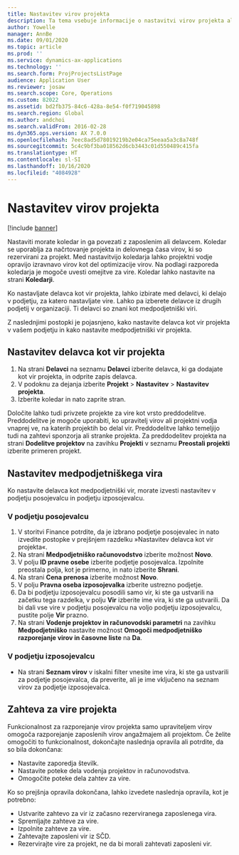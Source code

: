 ```yaml
---
title: Nastavitev virov projekta
description: Ta tema vsebuje informacije o nastavitvi virov projekta ali pošiljanju zahtev za vire projekta.
author: Yowelle
manager: AnnBe
ms.date: 09/01/2020
ms.topic: article
ms.prod: ''
ms.service: dynamics-ax-applications
ms.technology: ''
ms.search.form: ProjProjectsListPage
audience: Application User
ms.reviewer: josaw
ms.search.scope: Core, Operations
ms.custom: 82022
ms.assetid: bd2fb375-84c6-428a-8e54-f0f719045898
ms.search.region: Global
ms.author: andchoi
ms.search.validFrom: 2016-02-28
ms.dyn365.ops.version: AX 7.0.0
ms.openlocfilehash: 7eec8ad5d78019219b2e04ca75eeaa5a3c8a748f
ms.sourcegitcommit: 5c4c9bf3ba018562d6cb3443c01d550489c415fa
ms.translationtype: HT
ms.contentlocale: sl-SI
ms.lasthandoff: 10/16/2020
ms.locfileid: "4084928"
---
```

# <a name="set-up-project-resources"></a>Nastavitev virov projekta

[!include [banner](../includes/banner.md)]

Nastaviti morate koledar in ga povezati z zaposlenim ali delavcem. Koledar se uporablja za načrtovanje projekta in delovnega časa virov, ki so rezervirani za projekt. Med nastavitvijo koledarja lahko projektni vodje opravijo izravnavo virov kot del optimizacije virov. Na podlagi razporeda koledarja je mogoče uvesti omejitve za vire. Koledar lahko nastavite na strani **Koledarji**.

Ko nastavljate delavca kot vir projekta, lahko izbirate med delavci, ki delajo v podjetju, za katero nastavljate vire. Lahko pa izberete delavce iz drugih podjetij v organizaciji. Ti delavci so znani kot medpodjetniški viri.

Z naslednjimi postopki je pojasnjeno, kako nastavite delavca kot vir projekta v vašem podjetju in kako nastavite medpodjetniški vir projekta.

## <a name="set-up-a-worker-as-a-project-resource"></a>Nastavitev delavca kot vir projekta

1. Na strani **Delavci** na seznamu **Delavci** izberite delavca, ki ga dodajate kot vir projekta, in odprite zapis delavca.
2. V podoknu za dejanja izberite **Projekt** &gt; **Nastavitev** &gt; **Nastavitev projekta**.
3. Izberite koledar in nato zaprite stran.

Določite lahko tudi privzete projekte za vire kot vrsto preddodelitve. Preddodelitve je mogoče uporabiti, ko upravitelj virov ali projektni vodja vnaprej ve, na katerih projektih bo delal vir. Preddodelitve lahko temeljijo tudi na zahtevi sponzorja ali stranke projekta. Za preddodelitev projekta na strani **Dodelitve projektov** na zavihku **Projekti** v seznamu **Preostali projekti** izberite primeren projekt.

## <a name="set-up-an-intercompany-resource"></a>Nastavitev medpodjetniškega vira

Ko nastavite delavca kot medpodjetniški vir, morate izvesti nastavitev v podjetju posojevalcu in podjetju izposojevalcu.

### <a name="in-the-lending-company"></a>V podjetju posojevalcu

1. V storitvi Finance potrdite, da je izbrano podjetje posojevalec in nato izvedite postopke v prejšnjem razdelku »Nastavitev delavca kot vir projekta«.
2. Na strani **Medpodjetniško računovodstvo** izberite možnost **Novo**.
3. V polju **ID pravne osebe** izberite podjetje posojevalca. Izpolnite preostala polja, kot je primerno, in nato izberite **Shrani**.
4. Na strani **Cena prenosa** izberite možnost **Novo**.
5. V polju **Pravna oseba izposojevalka** izberite ustrezno podjetje.
6. Da bi podjetju izposojevalcu posodili samo vir, ki ste ga ustvarili na začetku tega razdelka, v polju **Vir** izberite ime vira, ki ste ga ustvarili. Da bi dali vse vire v podjetju posojevalcu na voljo podjetju izposojevalcu, pustite polje **Vir** prazno.
7. Na strani **Vodenje projektov in računovodski parametri** na zavihku **Medpodjetniško** nastavite možnost **Omogoči medpodjetniško razporejanje virov in časovne liste** na **Da**.

### <a name="in-the-borrowing-company"></a>V podjetju izposojevalcu

- Na strani **Seznam virov** v iskalni filter vnesite ime vira, ki ste ga ustvarili za podjetje posojevalca, da preverite, ali je ime vključeno na seznam virov za podjetje izposojevalca.

## <a name="request-project-resources"></a>Zahteva za vire projekta
Funkcionalnost za razporejanje virov projekta samo upraviteljem virov omogoča razporejanje zaposlenih virov angažmajem ali projektom. Če želite omogočiti to funkcionalnost, dokončajte naslednja opravila ali potrdite, da so bila dokončana:

- Nastavite zaporedja številk.
- Nastavite poteke dela vodenja projektov in računovodstva.
- Omogočite poteke dela zahtev za vire.

Ko so prejšnja opravila dokončana, lahko izvedete naslednja opravila, kot je potrebno:

- Ustvarite zahtevo za vir iz začasno rezerviranega zaposlenega vira.
- Spremljajte zahteve za vire.
- Izpolnite zahteve za vire.
- Zahtevajte zaposleni vir iz SČD.
- Rezervirajte vire za projekt, ne da bi morali zahtevati zaposleni vir.
